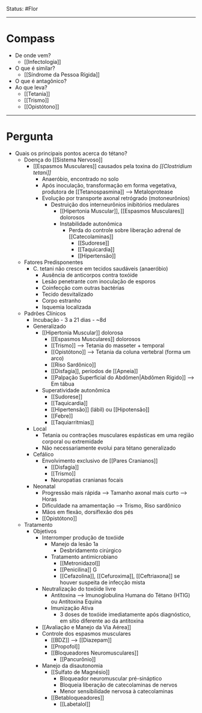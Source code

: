 Status: #Flor 

---
# Compass
- De onde vem?
	- [[Infectologia]]
- O que é similar?
	- [[Síndrome da Pessoa Rígida]]
- O que é antagônico?
- Ao que leva?
	- [[Tetania]]
	- [[Trismo]]
	- [[Opistótono]]

----
# Pergunta
- Quais os principais pontos acerca do tétano?
	- Doença do [[Sistema Nervoso]]
		- [[Espasmos Musculares]] causados pela toxina do _[[Clostridium tetani]]_
			- Anaeróbio, encontrado no solo
			- Após inoculação, transformação em forma vegetativa, produtora de [[Tetanospasmina]] --> Metaloprotease
			- Evolução por transporte axonal retrógrado (motoneurônios)
				- Destruição dos interneurônios inibitórios medulares
					- [[Hipertonia Muscular]], [[Espasmos Musculares]] dolorosos
					- Instabilidade autonômica
						- Perda do controle sobre liberação adrenal de [[Catecolaminas]]
							- [[Sudorese]]
							- [[Taquicardia]]
							- [[Hipertensão]]
	- Fatores Predisponentes
		- C. tetani não cresce em tecidos saudáveis (anaeróbio)
			- Ausência de anticorpos contra toxóide
			- Lesão penetrante com inoculação de esporos
			- Coinfecção com outras bactérias
			- Tecido desvitalizado
			- Corpo estranho
			- Isquemia localizada
	- Padrões Clínicos
		- Incubação - 3 a 21 dias - ~8d
		- Generalizado
			- [[Hipertonia Muscular]] dolorosa
				- [[Espasmos Musculares]] dolorosos
				- [[Trismo]] --> Tetania do masseter + temporal
				- [[Opistótono]] --> Tetania da coluna vertebral (forma um arco)
				- [[Riso Sardônico]]
				- [[Disfagia]], períodos de [[Apneia]]
				- [[Palpação Superficial do Abdômen|Abdômen Rígido]] --> Em tábua
			- Superatividade autonômica
				- [[Sudorese]]
				- [[Taquicardia]]
				- [[Hipertensão]] (lábil) ou [[Hipotensão]]
				- [[Febre]]
				- [[Taquiarritmias]]
		- Local
			- Tetania ou contrações musculares espásticas em uma região corporal ou extremidade
			- Não necessariamente evolui para tétano generalizado 
		- Cefálico
			- Envolvimento exclusivo de [[Pares Cranianos]]
				- [[Disfagia]]
				- [[Trismo]]
				- Neuropatias cranianas focais
		- Neonatal
			- Progressão mais rápida --> Tamanho axonal mais curto --> Horas
			- Dificuldade na amamentação --> Trismo, Riso sardônico
			- Mãos em flexão, dorsiflexão dos pés
			- [[Opistótono]]
	- Tratamento
		- Objetivos
			- Interromper produção de toxóide
				- Manejo da lesão 1a
					- Desbridamento cirúrgico
				- Tratamento antimicrobiano
					- [[Metronidazol]]
					- [[Penicilina]] G
					- [[Cefazolina]], [[Cefuroxima]], [[Ceftriaxona]] se houver suspeita de infecção mista
			- Neutralização do toxóide livre
				- Antitoxina --> Imunoglobulina Humana do Tétano (HTIG) ou Antitoxina Equina
				- Imunização Ativa
					- 3 doses de toxóide imediatamente após diagnóstico, em sítio diferente ao da antitoxina
			- [[Avaliação e Manejo da Via Aérea]]
			- Controle dos espasmos musculares
				- [[BDZ]] --> [[Diazepam]]
				- [[Propofol]]
				- [[Bloqueadores Neuromusculares]]
					- [[Pancurônio]]
			- Manejo da disautonomia
				- [[Sulfato de Magnésio]]
					- Bloqueador neuromuscular pré-sináptico
					- Bloqueia liberação de catecolaminas de nervos
					- Menor sensibilidade nervosa à catecolaminas
				- [[Betabloqueadores]]
					- [[Labetalol]]
	